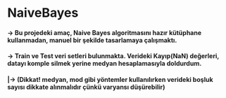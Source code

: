 # NaiveBayes

#### -> Bu projedeki amaç, Naive Bayes algoritmasını hazır kütüphane kullanmadan, manuel bir şekilde tasarlamaya çalışmaktı.

#### -> Train ve Test veri setleri bulunmakta. Verideki Kayıp(NaN) değerleri, datayı komple silmek yerine medyan hesaplamasıyla doldurdum.
####      |-> (Dikkat! medyan, mod gibi yöntemler kullanılırken verideki boşluk sayısı dikkate alınmalıdır çünkü varyansı düşürebilir)

